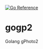 [![Go Reference](https://pkg.go.dev/badge/github.com/qazf88/gogp2.svg)](https://pkg.go.dev/github.com/qazf88/gogp2)

# gogp2
Golang gPhoto2
